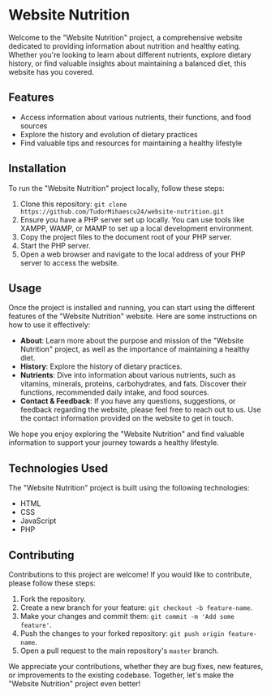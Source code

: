 # Website Nutrition

Welcome to the "Website Nutrition" project, a comprehensive website dedicated to providing information about nutrition and healthy eating. Whether you're looking to learn about different nutrients, explore dietary history, or find valuable insights about maintaining a balanced diet, this website has you covered.

## Features

- Access information about various nutrients, their functions, and food sources
- Explore the history and evolution of dietary practices
- Find valuable tips and resources for maintaining a healthy lifestyle

## Installation

To run the "Website Nutrition" project locally, follow these steps:

1. Clone this repository: `git clone https://github.com/TudorMihaescu24/website-nutrition.git`
2. Ensure you have a PHP server set up locally. You can use tools like XAMPP, WAMP, or MAMP to set up a local development environment.
3. Copy the project files to the document root of your PHP server.
4. Start the PHP server.
5. Open a web browser and navigate to the local address of your PHP server to access the website.

## Usage

Once the project is installed and running, you can start using the different features of the "Website Nutrition" website. Here are some instructions on how to use it effectively:

- **About**: Learn more about the purpose and mission of the "Website Nutrition" project, as well as the importance of maintaining a healthy diet.
- **History**: Explore the history of dietary practices.
- **Nutrients**: Dive into information about various nutrients, such as vitamins, minerals, proteins, carbohydrates, and fats. Discover their functions, recommended daily intake, and food sources.
- **Contact & Feedback**: If you have any questions, suggestions, or feedback regarding the website, please feel free to reach out to us. Use the contact information provided on the website to get in touch.

We hope you enjoy exploring the "Website Nutrition" and find valuable information to support your journey towards a healthy lifestyle.

## Technologies Used

The "Website Nutrition" project is built using the following technologies:

- HTML
- CSS
- JavaScript
- PHP

## Contributing

Contributions to this project are welcome! If you would like to contribute, please follow these steps:

1. Fork the repository.
2. Create a new branch for your feature: `git checkout -b feature-name`.
3. Make your changes and commit them: `git commit -m 'Add some feature'`.
4. Push the changes to your forked repository: `git push origin feature-name`.
5. Open a pull request to the main repository's `master` branch.

We appreciate your contributions, whether they are bug fixes, new features, or improvements to the existing codebase. Together, let's make the "Website Nutrition" project even better!
